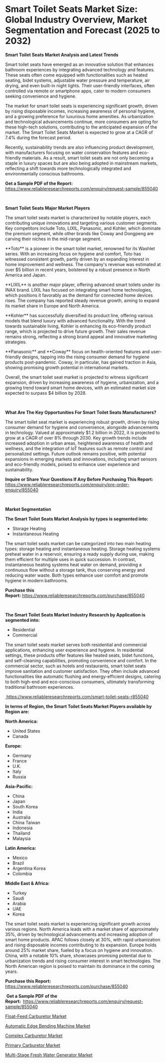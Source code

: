 <p><h1>Smart Toilet Seats Market Size: Global Industry Overview, Market Segmentation and Forecast (2025 to 2032)</h1></p><p><strong>Smart Toilet Seats Market Analysis and Latest Trends</strong></p>
<p><p>Smart toilet seats have emerged as an innovative solution that enhances bathroom experiences by integrating advanced technology and features. These seats often come equipped with functionalities such as heated seating, bidet systems, adjustable water pressure and temperature, air drying, and even built-in night lights. Their user-friendly interfaces, often controlled via remote or smartphone apps, cater to modern consumers seeking convenience and hygiene.</p><p>The market for smart toilet seats is experiencing significant growth, driven by rising disposable incomes, increasing awareness of personal hygiene, and a growing preference for luxurious home amenities. As urbanization and technological advancements continue, more consumers are opting for these high-tech solutions, contributing to the anticipated expansion of the market. The Smart Toilet Seats Market is expected to grow at a CAGR of 7.4% during the forecast period. </p><p>Recently, sustainability trends are also influencing product development, with manufacturers focusing on water conservation features and eco-friendly materials. As a result, smart toilet seats are not only becoming a staple in luxury spaces but are also being adopted in mainstream markets, reflecting a shift towards more technologically integrated and environmentally conscious bathrooms.</p></p>
<p><strong>Get a Sample PDF of the Report:&nbsp;</strong> <a href="https://www.reliableresearchreports.com/enquiry/request-sample/855040?utm_campaign=28&utm_medium=2&utm_source=Github&utm_content=ia&utm_term=28022025&utm_id=smart-toilet-seats">https://www.reliableresearchreports.com/enquiry/request-sample/855040</a></p>
<p>&nbsp;</p>
<p><strong>Smart Toilet Seats Major Market Players</strong></p>
<p><p>The smart toilet seats market is characterized by notable players, each contributing unique innovations and targeting various customer segments. Key competitors include Toto, LIXIL, Panasonic, and Kohler, which dominate the premium segment, while other brands like Coway and Dongpeng are carving their niches in the mid-range segment.</p><p>**Toto** is a pioneer in the smart toilet market, renowned for its Washlet series. With an increasing focus on hygiene and comfort, Toto has witnessed consistent growth, partly driven by an expanding interest in home improvement and wellness. The company's revenue was estimated at over $5 billion in recent years, bolstered by a robust presence in North America and Japan.</p><p>**LIXIL** is another major player, offering advanced smart toilets under its INAX brand. LIXIL has focused on integrating smart home technologies, which positions it favorably as the demand for connected home devices rises. The company has reported steady revenue growth, aiming to expand its market share in Europe and North America.</p><p>**Kohler** has successfully diversified its product line, offering various models that blend luxury with advanced functionality. With the trend towards sustainable living, Kohler is enhancing its eco-friendly product range, which is projected to drive future growth. Their sales revenue remains strong, reflecting a strong brand appeal and innovative marketing strategies.</p><p>**Panasonic** and **Coway** focus on health-oriented features and user-friendly designs, tapping into the rising consumer demand for hygiene products post-pandemic. Coway, in particular, has gained traction in Asia, showing promising growth potential in international markets.</p><p>Overall, the smart toilet seat market is projected to witness significant expansion, driven by increasing awareness of hygiene, urbanization, and a growing trend toward smart home devices, with an estimated market size expected to surpass $4 billion by 2028.</p></p>
<p>&nbsp;</p>
<p><strong>What Are The Key Opportunities For Smart Toilet Seats Manufacturers?</strong></p>
<p><p>The smart toilet seat market is experiencing robust growth, driven by rising consumer demand for hygiene and convenience, alongside advancements in technology. Valued at approximately $1.2 billion in 2022, it is projected to grow at a CAGR of over 8% through 2030. Key growth trends include increased adoption in urban areas, heightened awareness of health and wellness, and the integration of IoT features such as remote control and personalized settings. Future outlook remains positive, with potential expansions in emerging markets and innovations, including smart sensors and eco-friendly models, poised to enhance user experience and sustainability.</p></p>
<p><strong>Inquire or Share Your Questions If Any Before Purchasing This Report:</strong> <a href="https://www.reliableresearchreports.com/enquiry/pre-order-enquiry/855040?utm_campaign=28&utm_medium=2&utm_source=Github&utm_content=ia&utm_term=28022025&utm_id=smart-toilet-seats">https://www.reliableresearchreports.com/enquiry/pre-order-enquiry/855040</a></p>
<p>&nbsp;</p>
<p><strong>Market Segmentation</strong></p>
<p><strong>The Smart Toilet Seats Market Analysis by types is segmented into:</strong></p>
<p><ul><li>Storage Heating</li><li>Instantaneous Heating</li></ul></p>
<p><p>The smart toilet seats market can be categorized into two main heating types: storage heating and instantaneous heating. Storage heating systems preheat water in a reservoir, ensuring a ready supply during use, making them efficient for multiple uses in quick succession. In contrast, instantaneous heating systems heat water on demand, providing a continuous flow without a storage tank, thus conserving energy and reducing water waste. Both types enhance user comfort and promote hygiene in modern bathrooms.</p></p>
<p><strong>Purchase this Report:&nbsp;</strong><a href="https://www.reliableresearchreports.com/purchase/855040?utm_campaign=28&utm_medium=2&utm_source=Github&utm_content=ia&utm_term=28022025&utm_id=smart-toilet-seats">https://www.reliableresearchreports.com/purchase/855040</a></p>
<p>&nbsp;</p>
<p><strong>The Smart Toilet Seats Market Industry Research by Application is segmented into:</strong></p>
<p><ul><li>Residential</li><li>Commercial</li></ul></p>
<p><p>The smart toilet seats market serves both residential and commercial applications, enhancing user experience and hygiene. In residential settings, these products offer features like heated seats, bidet functions, and self-cleaning capabilities, promoting convenience and comfort. In the commercial sector, such as hotels and restaurants, smart toilet seats improve sanitation and customer satisfaction. They often include advanced functionalities like automatic flushing and energy-efficient designs, catering to both high-end and eco-conscious consumers, ultimately transforming traditional bathroom experiences.</p></p>
<p><a href="https://www.reliableresearchreports.com/smart-toilet-seats-r855040?utm_campaign=28&utm_medium=2&utm_source=Github&utm_content=ia&utm_term=28022025&utm_id=smart-toilet-seats">&nbsp;https://www.reliableresearchreports.com/smart-toilet-seats-r855040</a></p>
<p><strong>In terms of Region, the Smart Toilet Seats Market Players available by Region are:</strong></p>
<p>
    <p> <strong> North America: </strong>
        <ul>
            <li>United States</li>
            <li>Canada</li>
        </ul>
        </p> 
    <p> <strong> Europe: </strong>
        <ul>
            <li>Germany</li>
            <li>France</li>
            <li>U.K.</li>
            <li>Italy</li>
            <li>Russia</li>
        </ul>
        </p> 
    <p> <strong> Asia-Pacific: </strong>
        <ul>
            <li>China</li>
            <li>Japan</li>
            <li>South Korea</li>
            <li>India</li>
            <li>Australia</li>
            <li>China Taiwan</li>
            <li>Indonesia</li>
            <li>Thailand</li>
            <li>Malaysia</li>
        </ul>
        </p> 
    <p> <strong> Latin America: </strong>
        <ul>
            <li>Mexico</li>
            <li>Brazil</li>
            <li>Argentina Korea</li>
            <li>Colombia</li>
        </ul>
        </p> 
    <p> <strong> Middle East & Africa: </strong>
        <ul>
            <li>Turkey</li>
            <li>Saudi</li>
            <li>Arabia</li>
            <li>UAE</li>
            <li>Korea</li>
        </ul>
    </p>
    </p>
<p><p>The smart toilet seats market is experiencing significant growth across various regions. North America leads with a market share of approximately 35%, driven by technological advancements and increasing adoption of smart home products. APAC follows closely at 30%, with rapid urbanization and rising disposable incomes contributing to its expansion. Europe holds around 25% market share, fueled by a focus on hygiene and innovation. China, with a notable 10% share, showcases promising potential due to urbanization trends and rising consumer interest in smart technologies. The North American region is poised to maintain its dominance in the coming years.</p></p>
<p><strong>Purchase this Report: </strong><a href="https://www.reliableresearchreports.com/purchase/855040?utm_campaign=28&utm_medium=2&utm_source=Github&utm_content=ia&utm_term=28022025&utm_id=smart-toilet-seats">https://www.reliableresearchreports.com/purchase/855040</a></p>
<p>&nbsp;<strong>Get a Sample PDF of the Report:&nbsp;&nbsp;</strong><a href="https://www.reliableresearchreports.com/enquiry/request-sample/855040?utm_campaign=28&utm_medium=2&utm_source=Github&utm_content=ia&utm_term=28022025&utm_id=smart-toilet-seats">https://www.reliableresearchreports.com/enquiry/request-sample/855040</a></p>
<p><strong></strong></p>
<p><p><a href="https://github.com/ashepherd82/Market-Research-Report-List-7/blob/main/float-feed-carburetor-market.md?utm_campaign=28&utm_medium=2&utm_source=Github&utm_content=ia&utm_term=28022025&utm_id=smart-toilet-seats">Float-Feed Carburetor Market</a></p><p><a href="https://github.com/JakirUddin651/Market-Research-Report-List-1/blob/main/automatic-edge-bending-machine-market.md?utm_campaign=28&utm_medium=2&utm_source=Github&utm_content=ia&utm_term=28022025&utm_id=smart-toilet-seats">Automatic Edge Bending Machine Market</a></p><p><a href="https://github.com/reeseberro3j/Market-Research-Report-List-1/blob/main/complex-carburetor-market.md?utm_campaign=28&utm_medium=2&utm_source=Github&utm_content=ia&utm_term=28022025&utm_id=smart-toilet-seats">Complex Carburetor Market</a></p><p><a href="https://github.com/gerdabatiskzv9/Market-Research-Report-List-1/blob/main/primary-carburetor-market.md?utm_campaign=28&utm_medium=2&utm_source=Github&utm_content=ia&utm_term=28022025&utm_id=smart-toilet-seats">Primary Carburetor Market</a></p><p><a href="https://github.com/opfercoraygu/Market-Research-Report-List-1/blob/main/multi-stage-fresh-water-generator-market.md?utm_campaign=28&utm_medium=2&utm_source=Github&utm_content=ia&utm_term=28022025&utm_id=smart-toilet-seats">Multi-Stage Fresh Water Generator Market</a></p></p>